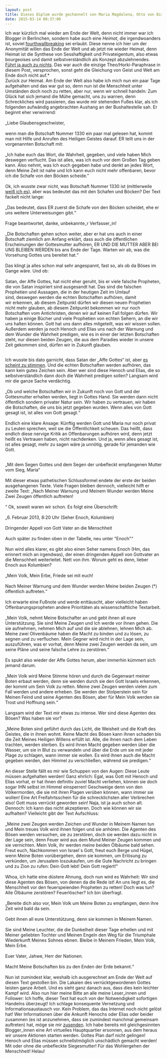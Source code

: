 ```yaml
---
layout: post
title: Dieses Diplom wurde gechannelt von Maria Magdalena, Otto von Bismarck und Baphomet
date: 2015-03-14 08:37:00
---
```


Ich war kürzlich mal wieder am Ende der Welt, denn nicht immer war ich Blogger in Berlinchen, sondern habe auch eine *Heimat*, die irgendwoanders ist, soviel [fourthwallbreaking](https://de.wikipedia.org/wiki/Vierte_Wand#Durchbrechung_der_vierten_Wand_.E2.80.93_narrative_Metalepse) sei erlaubt. Diese nenne ich hier um der Anonymität willen das Ende der Welt und ab jetzt nie wieder Heimat, denn Heimat ist die Synthese von Sesshaftigkeit und Privateigentum, also etwas bourgeoises und damit selbstverständlich als Konzept abzulehnendes. [Führt ja auch zu nichts](https://de.wikipedia.org/wiki/V%C3%B6lkisch). Das war auch die einzige Theo/Horki-Paraphrase in diesem Post, versprochen, sonst geht die Gleichung von Geist und Welt am Ende doch nicht auf.\*<br> Zurück zur Heimat. Am Ende der Welt also habe ich mich nun ein paar Tage aufgehalten und das war gut so, denn nun ist die Menschheit unter Umständen doch noch zu retten, aber nur, wenn wir schnell handeln: Zum Glück hat sich jemand die Mühe gemacht, uns zu warnen, denn Schreckliches wird passieren, das wurde mir stehenden Fußes klar, als ich folgenden aufwändig angebrachten Aushang an der Bushaltestelle sah. Er beginnt eher verwirrend:<br><br>
„Liebe Glaubensgeschwister,<br><br>
wenn man die Botschaft Nummer 1330 ein paar mal gelesen hat, kommt man mit Hilfe und Anrufen des Heiligen Geistes darauf. ER teilt uns in der vorgenannten Botschaft mit:<br><br>
„Ich habe euch das Wort, die Wahrheit, gegeben, und viele haben Mich deswegen verflucht. Das ist alles, was ich euch vor dem Großen Tag geben kann. Also nehmt, was Ich euch gegeben habe und denkt an jedes Wort, denn Meine Zeit ist nahe und Ich kann euch nicht mehr offenbaren, bevor ich die Schafe von den Böcken scheide.”<br><br>
Ok, ich wusste zwar nicht, was Botschaft Nummer 1330 ist (mittlerweile [weiß ich es](http://www.dasbuchderwahrheit.de/botschaften/2015/1330.htm)), aber was bedeutet das mit den Schafen und Böcken? Der Text fackelt nicht lange:<br><br>
„Das bedeutet, dass ER zuerst die Schafe von den Böcken scheidet, ehe er uns weitere Unterweisungen gibt.“<br><br>
Frage beantwortet, danke, unbekannte_r Verfasser_in!<br><br>
 „Die Botschaften gehen schon weiter, aber er hat uns auch in einer Botschaft ziemlich am Anfang erklärt, dass auch die öffentlichen Erscheinungen der Gottesmutter aufhören, ER UND DIE MUTTER ABER BEI UNS BLEIBEN WERDEN bis ans Ende der Tage. Warten wir ab, was die Vorsehung Gottes uns bereitet hat.“<br><br>
Das klingt ja alles schon mal sehr angespannt, fast so, als ob da Böses im Gange wäre. Und ob:<br><br>
Satan, der Affe Gottes, hat nicht eher geruht, bis er viele falsche Propheten, die von Satan inspiriert sind ausgesandt hat. Das sind die falschen Prophetien und Aussagen, die in der heutigen Zeit im Umlauf sind, deswegen werden die echten Botschaften aufhören, damit wir erkennen, ab diesem Zeitpunkt dürfen wir diesen neuen Prophetien nicht mehr glauben, ab diesem Zeitpunkt bekommen wir nur noch Botschaften vom Antichristen, denen wir auf keinen Fall folgen dürfen. Wir haben ja einige Bücher und viele Prophetien von echten Sehern, an die wir uns halten können. Gott hat uns dann alles mitgeteilt, was wir wissen sollen. Außerdem werden ja noch Henoch und Elias uns nach der Warnung und dem Wunder die Wahrheit predigen, wie es in einer der letzten Botschaften steht, nur diesen beiden Zeugen, die aus dem Paradies wieder in unsere Zeit gekommen sind, dürfen wir in Zukunft glauben.<br><br>

Ich wusste bis dato garnicht, dass Satan der „Affe Gottes“ ist, aber [es scheint zu stimmen](http://kath-zdw.ch/forum/index.php?topic=678.0). Und die echten Botschaften werden aufhören, das kann kein gutes Zeichen sein. Aber wer sind diese Henoch und Elias, die so selbstverständlich dann doch die Wahrheit predigen sollen? Langsam wird mir die ganze Sache verdächtig.<br><br>
„Ob und welche Botschaften wir in Zukunft noch von Gott und der Gottesmutter erhalten werden, liegt in Gottes Hand. Sie werden dann nicht öffentlich sondern privater Natur sein. Wir haben zu vertrauen, wir haben die Botschaften, die uns bis jetzt gegeben wurden. Wenn alles von Gott gesagt ist, ist alles von Gott gesagt.“<br><br>
Endlich eine klare Ansage: Künftig werden Gott und Maria nur noch privat zu Leuten sprechen, weil sie die Öffentlichkeit scheuen. Das heißt, dass endlich diese nervige Kritik an Offenbarungen aufhören wird, denn jetzt heißt es Vertrauen haben, nicht nachdenken. Und ja, wenn alles gesagt ist, ist alles gesagt, mehr zu sagen wäre ja unnötig, gerade für jemanden wie Gott.<br><br>

„Mit dem Segen Gottes und dem Segen der unbefleckt empfangenen Mutter vom Sieg, Maria“<br><br>
Mit dieser etwas pathetischen Schlussformel endete der erste der beiden ausgehangenen Texte. Viele Fragen bleiben dennoch, vielleicht hilft er zweite Text:
„Nach Meiner Warnung und Meinem Wunder werden Meine Zwei Zeugen öffentlich auftreten!<br><br>“
Ok, soweit waren wir schon. Es folgt eine Überschrift:<br><br>
„6. Februar 2013, 8:20 Uhr (Seher Enoch, Kolumbien)<br><br>
Dringender Appell von Gott Vater an die Menschheit<br><br>
Auch später zu finden oben in der Tabelle, neu unter "Enoch"“<br><br>
Nun wird alles klarer, es gibt also einen Seher namens Enoch (Hm, das erinnert mich an irgendwas), der einen dringenden Appell von Gottvater an die Menschheit weiterleitet. Nett von ihm. Worum geht es denn, lieber Enoch aus Kolumbien?<br><br>
„Mein Volk, Mein Erbe, Friede sei mit euch!<br><br>
Nach Meiner Warnung und dem Wunder werden Meine beiden Zeugen (\*) öffentlich auftreten.“<br><br>
Ich erwarte eine Fußnote und werde enttäuscht, aber vielleicht haben Offenbarungspropheten andere Prioritäten als wissenschaftliche Textarbeit.<br><br>
„Mein Volk, nehmt Meine Botschafter an und gebt ihnen all eure Unterstützung. Sie sind Meine Zeugen und Ich werde vor ihnen gehen. Die sie aufnehmen, nehmen Mich auf und die sie ablehnen, lehnen Mich ab. Meine zwei Olivenbäume haben die Macht zu binden und zu lösen, zu segnen und zu verfluchen. Mein Gegner wird nicht in der Lage sein, auszuführen, was er vorhat, denn Meine zwei Zeugen werden da sein, um seine Pläne und seine falsche Lehre zu zerstören.“<br><br>
Es spukt also wieder der Affe Gottes herum, aber immerhin kümmert sich jemand darum.<br><br>
„Mein Volk wird Meine Stimme hören und durch die Gegenwart meiner Boten erbaut werden, denn sie werden durch sie den Gott Israels erkennen, der kommt um Sein Volk zu retten. Meine zwei Zeugen werden vielen zum Fall werden und andere erheben. Sie werden der Stolperstein sein für Meinen Feind und seine Agenten des Bösen, aber für Mein Volk werden sie Trost und Hoffnung sein.“<br><br>
Langsam wird der Text mir etwas zu intense. Wer sind diese Agenten des Bösen? Was haben sie vor?<br><br>
„Meine Boten sind geführt durch das Licht, die Weisheit und die Kraft des Geistes, die in ihnen wohnt. Keine Macht des Bösen kann ihnen schaden bis die Zeit Meines Heiligen Willens erfüllt ist. Alle, die ihnen nach dem Leben trachten, werden sterben. Es wird ihnen Macht gegeben werden über die Wasser, um sie in Blut zu verwandeln und über die Erde um sie mit jeder Plage zu schlagen, wann immer sie wollen. Es wird ihnen auch die Macht gegeben werden, den Himmel zu verschließen, während sie predigen.“<br><br>
An dieser Stelle fällt es mir wie Schuppen von den Augen: Diese Leute müssen aufgehalten werden! Ganz ehrlich: Egal, was Gott mit Henoch und Elias vorhat, er hat ihnen definitiv zuviel Macht verliehen, können sie doch sogar IHN selbst im Himmel einsperren! Geschweige denn von den Völkermorden, die sie mit ihren Plagen verüben können, wann immer sie wollen! Eine Art Freifahrtsschein für die schrecklichsten aller Verbrechen also! Gott muss verrückt geworden sein! Naja, ist ja auch schon alt. Dennoch: Ich kann das nicht akzeptieren. Doch wie können wir sie aufhalten? Vielleicht gibt der Text Aufschluss:<br><br>
„Meine zwei Zeugen werden Zeichen und Wunder in Meinem Namen tun und Mein treues Volk wird ihnen folgen und sie anhören. Die Agenten des Bösen werden versuchen, sie zu zerstören, doch sie werden dazu nicht in der Lage sein, denn Feuer wird aus dem Mund Meiner Zeugen kommen und sie vernichten. Mein Volk, ihr werden meine beiden Ölbäume bald sehen. Freut euch, Nachkommen von Israel´s Gott, freut euch Berge und Hügel, wenn Meine Boten vorübergehen, denn sie kommen, um Erlösung zu verkünden, um Jerusalem loszukaufen, um die Gute Nachricht zu bringen und zu Zion zu rufen: Dein Gott lebt! Dein Gott regiert!“<br><br>
Whoa, ich hatte eine düstere Ahnung, doch nun wird es Wahrheit: Wir sind diese Agenten des Bösen, von denen da die Rede ist! An uns liegt es, die Menschheit vor den feuerspeienden Propheten zu retten! Doch was tun? Alle Ölbäume zerstören? Feuerlöscher? Ich bin überfragt.<br><br>
„Bereite dich also vor, Mein Volk um Meine Boten zu empfangen, denn ihre Zeit wird bald da sein.<br><br>
Gebt ihnen all eure Unterstützung, denn sie kommen in Meinem Namen.<br><br>
Sie sind Meine Leuchter, die die Dunkelheit dieser Tage erhellen und mit Meiner geliebten Tochter und Meinen Engeln den Weg für die Triumphale Wiederkunft Meines Sohnes ebnen. Bleibe in Meinem Frieden, Mein Volk, Mein Erbe.<br><br>
Euer Vater, Jahwe, Herr der Nationen.<br><br>
Macht Meine Botschaften bis zu den Enden der Erde bekannt.“<br><br>
Nun ist zumindest klar, weshalb ich ausgerechnet am Ende der Welt auf diesen Text gestoßen bin. Die Lakaien des verrücktgewordenen Gottes leisten ganze Arbeit. Und es sieht ganz danach aus, dass dies kein leichter Kampf wird. Also nun hier meine Bitte an alle meine Leser_innen und Follower: Ich hoffe, dieser Text hat euch von der Notwendigkeit sofortigen Handelns überzeugt! Ich schlage konsequente Vernetzung und Informationsaustausch vor. Kein Problem, das das Internet noch nicht gelöst hat! Wer Informationen über die Ankunft Henochs oder Elias oder beider zusammen (es ist anzunehmen, dass sie zumindest manchmal gemeinsam auftreten) hat, möge sie mir [zusenden](mailto:korruption@gmx.de). Ich habe bereits mit gleichgesinnten Blogger_innen eine Art virtuelles Hauptquartier ersonnen, aus dem heraus wir unsere Aktionen starten werden. Gottes Plan darf nicht gelingen! Henoch und Elias müssen schnellstmöglich unschädlich gemacht werden! Mit oder ohne die unbefleckte Siegesmutter! Für das Wohlergehen der Menschheit! Helau!
